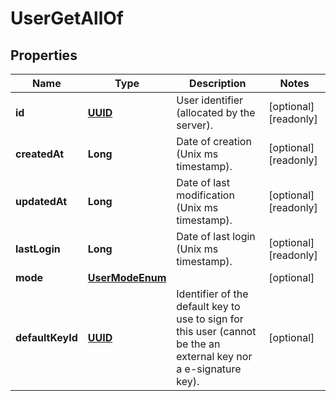 

# UserGetAllOf

## Properties

Name | Type | Description | Notes
------------ | ------------- | ------------- | -------------
**id** | [**UUID**](UUID.md) | User identifier (allocated by the server). |  [optional] [readonly]
**createdAt** | **Long** | Date of creation (Unix ms timestamp). |  [optional] [readonly]
**updatedAt** | **Long** | Date of last modification (Unix ms timestamp). |  [optional] [readonly]
**lastLogin** | **Long** | Date of last login (Unix ms timestamp). |  [optional] [readonly]
**mode** | [**UserModeEnum**](UserModeEnum.md) |  |  [optional]
**defaultKeyId** | [**UUID**](UUID.md) | Identifier of the default key to use to sign for this user (cannot be the an external key nor a e-signature key). |  [optional]



